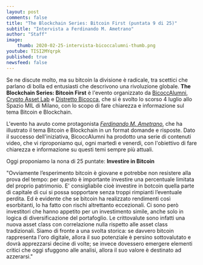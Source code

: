 ```yaml
---
layout: post
comments: false
title: "The Blockchain Series: Bitcoin First (puntata 9 di 25)"
subtitle: "Intervista a Ferdinando M. Ametrano"
author: "Staff"
image:
    thumb: 2020-02-25-intervista-bicoccalumni-thumb.png
youtube: TISI2MYqrpk
published: true
newsfeed: false
---
```


Se ne discute molto, ma su bitcoin la divisione è radicale, tra scettici che parlano di bolla ed entusiasti che descrivono una rivoluzione globale. **The Blockchain Series: Bitcoin First** è l'evento organizzato da [BicoccAlumni](https://www.bicoccalumni.it/), [Crypto Asset Lab](https://cryptoassetlab.diseade.unimib.it/) e [Distretto Bicocca](https://www.distrettobicocca.it/), che si è svolto lo scorso 4 luglio allo Spazio MIL di Milano, con lo scopo di fare chiarezza e informazione sul tema Bitcoin e Blockchain.

L'evento ha avuto come protagonista [*Ferdinando M. Ametrano*](https://www.ametrano.net), che ha illustrato il tema Bitcoin e Blockchain in un format domande e risposte. Dato il successo dell'iniziativa, BicoccAlumni ha prodotto una serie di contenuti video, che vi riproponiamo qui, ogni martedì e venerdì, con l'obiettivo di fare chiarezza e informazione su questi temi sempre più attuali.

Oggi proponiamo la nona di 25 puntate: **Investire in Bitcoin**

"Ovviamente l’esperimento bitcoin è giovane e potrebbe non resistere alla prova del tempo: per questo è importante investire una percentuale limitata del proprio patrimonio. E' consigliabile cioè investire in botcoin quella parte di capitale di cui si possa sopportare senza troppi rimpianti l’eventuale perdita. Ed è evidente che se bitcoin ha realizzato rendimenti così esorbitanti, lo ha fatto con rischi altrettanto eccezionali. Ci sono però investitori che hanno appetito per un investimento simile, anche solo in logica di diversificazione del portafoglio. Le crittovalute sono infatti una nuova asset class con correlazione nulla rispetto alle asset class tradizionali.
Siamo di fronte a una svolta storica: se davvero bitcoin rappresenta l'oro digitale, allora il suo potenziale è persino sottovalutato e dovrà apprezzarsi decine di volte; se invece dovessero emergere elementi critici che oggi sfuggono alle analisi, allora il suo valore è destinato ad azzerarsi."
